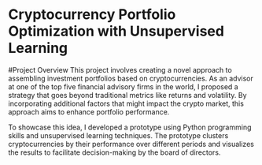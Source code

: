 # Cryptocurrency Portfolio Optimization with Unsupervised Learning

#Project Overview
This project involves creating a novel approach to assembling investment portfolios based on cryptocurrencies. As an advisor at one of the top five financial advisory firms in the world, I proposed a strategy that goes beyond traditional metrics like returns and volatility. By incorporating additional factors that might impact the crypto market, this approach aims to enhance portfolio performance.

To showcase this idea, I developed a prototype using Python programming skills and unsupervised learning techniques. The prototype clusters cryptocurrencies by their performance over different periods and visualizes the results to facilitate decision-making by the board of directors.

